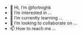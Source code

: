 - 👋 Hi, I’m @fortnighk
- 👀 I’m interested in ...
- 🌱 I’m currently learning ...
- 💞️ I’m looking to collaborate on ...
- 📫 How to reach me ...

<!---
fortnighk/fortnighk is a ✨ special ✨ repository because its `README.md` (this file) appears on your GitHub profile.
You can click the Preview link to take a look at your changes.
--->
